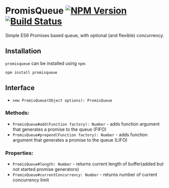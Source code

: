 # PromisQueue [![NPM Version](https://badge.fury.io/js/promisqueue.png)](https://npmjs.org/package/promisqueue) [![Build Status](https://travis-ci.org/dario1985/promisqueue.png?branch=master)](https://travis-ci.org/dario1985/promisqueue)

Simple ES6 Promises based queue, with optional (and flexible) concurrency.

## Installation

`promisqueue` can be installed using `npm`:

```
npm install promisqueue
```

## Interface

 - `new PromisQueue(Object options): PromisQueue`
 
 

### Methods:

 - `PromisQueue#add(Function factory): Number` - adds function argument that generates a promise to the queue (FIFO)
 - `PromisQueue#prepend(Function factory): Number` - adds function argument that generates a promise to the queue (LIFO)
 
### Properties:
 - `PromisQueue#length: Number` - returns current length of buffer(added but not started promise generators)
 - `PromisQueue#currentConcurrency: Number` - returns number of current concurrency limit
